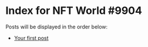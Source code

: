 # Index for NFT World #9904
Posts will be displayed in the order below:

- [Your first post](./001-first.md)

